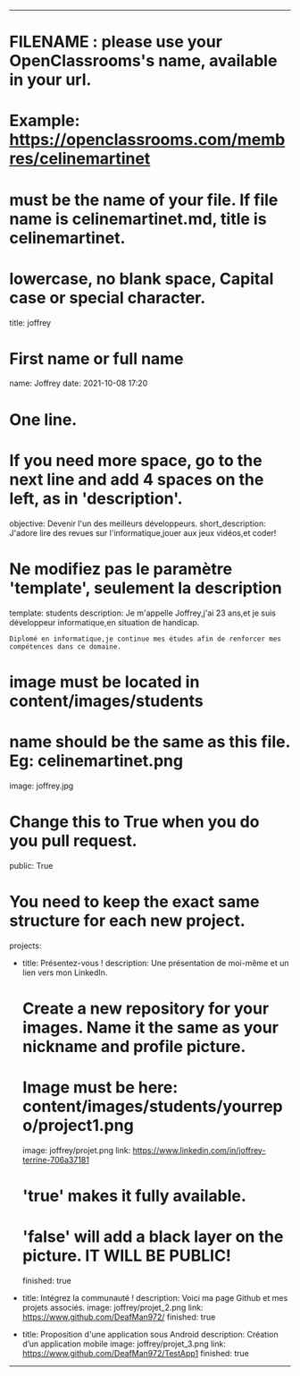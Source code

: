 ---

# FILENAME : please use your OpenClassrooms's name, available in your url.
# Example: https://openclassrooms.com/membres/celinemartinet
# must be the name of your file. If file name is celinemartinet.md, title is celinemartinet.
# lowercase, no blank space, Capital case or special character.
title: joffrey

# First name or full name
name: Joffrey
date: 2021-10-08 17:20

# One line.
# If you need more space, go to the next line and add 4 spaces on the left, as in 'description'.
objective: Devenir l'un des meilleurs développeurs.
short_description: J'adore lire des revues sur l'informatique,jouer aux jeux vidéos,et coder!

# Ne modifiez pas le paramètre 'template', seulement la description
template: students
description:
    Je m'appelle Joffrey,j'ai 23 ans,et je suis développeur informatique,en situation de handicap.

    Diplomé en informatique,je continue mes études afin de renforcer mes compétences dans ce domaine.

# image must be located in content/images/students
# name should be the same as this file. Eg: celinemartinet.png
image: joffrey.jpg

# Change this to True when you do you pull request.
public: True

# You need to keep the exact same structure for each new project.
projects:

  - title: Présentez-vous !
    description: Une présentation de moi-même et un lien vers mon LinkedIn.
    # Create a new repository for your images. Name it the same as your nickname and profile picture.
    # Image must be here: content/images/students/yourrepo/project1.png
    image: joffrey/projet.png
    link: https://www.linkedin.com/in/joffrey-terrine-706a37181
    # 'true' makes it fully available.
    # 'false' will add a black layer on the picture. IT WILL BE PUBLIC!
    finished: true

  - title: Intégrez la communauté !
    description: Voici ma page Github et mes projets associés. 
    image: joffrey/projet_2.png
    link: https://www.github.com/DeafMan972/
    finished: true

  - title: Proposition d'une application sous Android 
    description: Création d’un application mobile
    image: joffrey/projet_3.png
    link: https://www.github.com/DeafMan972/TestApp1
    finished: true
---